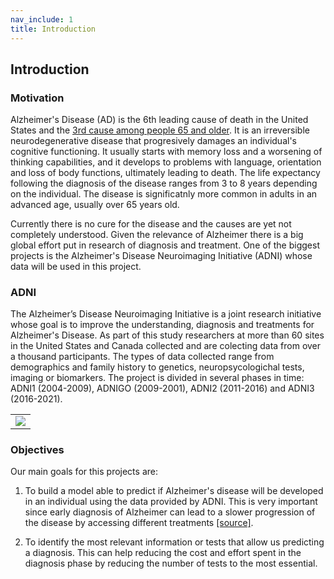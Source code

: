 ```yaml
---
nav_include: 1
title: Introduction
---
```



## Introduction

### Motivation
Alzheimer's Disease (AD) is the 6th leading cause of death in the United States and the [3rd cause among people 65 and older](https://www.nia.nih.gov/news/number-alzheimers-deaths-found-be-underreported). It is an irreversible neurodegenerative disease that progresively damages an individual's cognitive functioning. It usually starts with memory loss and a worsening of thinking capabilities, and it develops to problems with language, orientation and loss of body functions, ultimately leading to death. The life expectancy following the diagnosis of the disease ranges from 3 to 8 years depending on the individual. The disease is significatnly more common in adults in an advanced age, usually over 65 years old.

Currently there is no cure for the disease and the causes are yet not completely understood. Given the relevance of Alzheimer there is a big global effort put in research of diagnosis and treatment. One of the biggest projects is the Alzheimer's Disease Neuroimaging Initiative (ADNI) whose data will be used in this project.

### ADNI

The Alzheimer’s Disease Neuroimaging Initiative is a joint research initiative whose goal is to improve the understanding, diagnosis and treatments for Alzheimer's Disease. As part of this study researchers at more than 60 sites in the United States and Canada collected and are colecting data from over a thousand participants. The types of data collected range from demographics and family history to genetics, neuropsycologichal tests, imaging or biomarkers. The project is divided in several phases in time: ADNI1 (2004-2009), ADNIGO (2009-2001), ADNI2 (2011-2016) and ADNI3 (2016-2021).

<table>
  <tr></tr>
  <tr>
    <td>
      <img src="http://drive.google.com/uc?export=view&id=1d3P68jeOS29j2MtfXFB1mGyUh-PZ6aj8">
    </td>
  </tr>
</table>

### Objectives

Our main goals for this projects are:

1) To build a model able to predict if Alzheimer's disease will be developed in an individual using the data provided by ADNI. This is very important since early diagnosis of Alzheimer can lead to a slower progression of the disease by accessing different treatments [[source]](https://www.alz.org/alzheimers-dementia/diagnosis/why-get-checked).

2) To identify the most relevant information or tests that allow us predicting a diagnosis. This can help reducing the cost and effort spent in the diagnosis phase by reducing the number of tests to the most essential.

